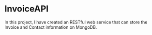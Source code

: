# InvoiceAPI

In this project, I have created an RESTful web service that can store the Invoice and Contact information on MongoDB. 
